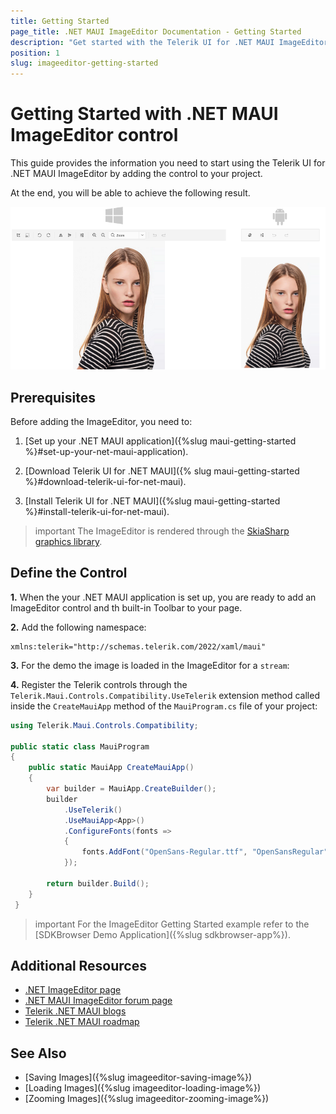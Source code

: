 ```yaml
---
title: Getting Started
page_title: .NET MAUI ImageEditor Documentation - Getting Started
description: "Get started with the Telerik UI for .NET MAUI ImageEditor and add the control to your .NET MAUI project."
position: 1
slug: imageeditor-getting-started
---
```


# Getting Started with .NET MAUI ImageEditor control

This guide provides the information you need to start using the Telerik UI for .NET MAUI ImageEditor by adding the control to your project.

At the end, you will be able to achieve the following result.

![ImageEditor Getting Started](images/imageEditor-gettingstarted.png)

## Prerequisites

Before adding the ImageEditor, you need to:

1. [Set up your .NET MAUI application]({%slug maui-getting-started %}#set-up-your-net-maui-application).

1. [Download Telerik UI for .NET MAUI]({% slug maui-getting-started %}#download-telerik-ui-for-net-maui).

1. [Install Telerik UI for .NET MAUI]({%slug maui-getting-started %}#install-telerik-ui-for-net-maui).

>important The ImageEditor is rendered through the [SkiaSharp graphics library](https://skia.org/).

## Define the Control

**1.** When the your .NET MAUI application is set up, you are ready to add an ImageEditor control and th built-in Toolbar to your page.

<snippet id='imageeditor-getting-started-xaml'/>
<snippet id='imageeditor-getting-started-csharp'/>

**2.** Add the following namespace:

```XAML
xmlns:telerik="http://schemas.telerik.com/2022/xaml/maui"
```

**3.** For the demo the image is loaded in the ImageEditor for a `stream`:

<snippet id='load-image-from-stream'/>

**4.** Register the Telerik controls through the `Telerik.Maui.Controls.Compatibility.UseTelerik` extension method called inside the `CreateMauiApp` method of the `MauiProgram.cs` file of your project:

```C#
using Telerik.Maui.Controls.Compatibility;

public static class MauiProgram
{
	public static MauiApp CreateMauiApp()
	{
		var builder = MauiApp.CreateBuilder();
		builder
			.UseTelerik()
			.UseMauiApp<App>()
			.ConfigureFonts(fonts =>
			{
				fonts.AddFont("OpenSans-Regular.ttf", "OpenSansRegular");
			});

		return builder.Build();
	}
 }           
 ```

 >important For the ImageEditor Getting Started example refer to the [SDKBrowser Demo Application]({%slug sdkbrowser-app%}).

## Additional Resources

- [.NET ImageEditor page](https://www.telerik.com/maui-ui/imageeditor)
- [.NET MAUI ImageEditor forum page](https://www.telerik.com/forums/maui?tagId=1781)
- [Telerik .NET MAUI blogs](https://www.telerik.com/blogs/mobile-net-maui)
- [Telerik .NET MAUI roadmap](https://www.telerik.com/support/whats-new/maui-ui/roadmap)

## See Also

- [Saving Images]({%slug imageeditor-saving-image%})
- [Loading Images]({%slug imageeditor-loading-image%})
- [Zooming Images]({%slug imageeditor-zooming-image%})
